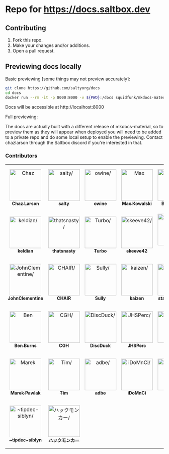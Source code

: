 # Repo for https://docs.saltbox.dev

## Contributing

1. Fork this repo.
1. Make your changes and/or additions.
1. Open a pull request.

## Previewing docs locally

Basic previewing [some things may not preview accurately]:
```bash
git clone https://github.com/saltyorg/docs
cd docs
docker run --rm -it -p 8000:8000 -v ${PWD}:/docs squidfunk/mkdocs-material
```

Docs will be accessible at http://localhost:8000

Full previewing:

The docs are actually built with a different release of mkdocs-material, so to preview them as they will appear when deployed you will need to be added to a private repo and do some local setup to enable the previewing. Contact chazlarson through the Saltbox discord if you're interested in that.

### Contributors

<table>
<tr>
    <td align="center" style="word-wrap: break-word; width: 150.0; height: 150.0">
        <a href=https://github.com/chazlarson>
            <img src=https://avatars.githubusercontent.com/u/3865541?v=4 width="100;"  alt=Chaz Larson/>
            <br />
            <sub style="font-size:14px"><b>Chaz Larson</b></sub>
        </a>
    </td>
    <td align="center" style="word-wrap: break-word; width: 150.0; height: 150.0">
        <a href=https://github.com/saltydk>
            <img src=https://avatars.githubusercontent.com/u/6587950?v=4 width="100;"  alt=salty/>
            <br />
            <sub style="font-size:14px"><b>salty</b></sub>
        </a>
    </td>
    <td align="center" style="word-wrap: break-word; width: 150.0; height: 150.0">
        <a href=https://github.com/owine>
            <img src=https://avatars.githubusercontent.com/u/4283702?v=4 width="100;"  alt=owine/>
            <br />
            <sub style="font-size:14px"><b>owine</b></sub>
        </a>
    </td>
    <td align="center" style="word-wrap: break-word; width: 150.0; height: 150.0">
        <a href=https://github.com/maximuskowalski>
            <img src=https://avatars.githubusercontent.com/u/13492750?v=4 width="100;"  alt=Max Kowalski/>
            <br />
            <sub style="font-size:14px"><b>Max Kowalski</b></sub>
        </a>
    </td>
    <td align="center" style="word-wrap: break-word; width: 150.0; height: 150.0">
        <a href=https://github.com/BeansIsFat>
            <img src=https://avatars.githubusercontent.com/u/24848012?v=4 width="100;"  alt=BeansIsFat/>
            <br />
            <sub style="font-size:14px"><b>BeansIsFat</b></sub>
        </a>
    </td>
    <td align="center" style="word-wrap: break-word; width: 150.0; height: 150.0">
        <a href=https://github.com/grostim>
            <img src=https://avatars.githubusercontent.com/u/3714755?v=4 width="100;"  alt=grostim/>
            <br />
            <sub style="font-size:14px"><b>grostim</b></sub>
        </a>
    </td>
</tr>
<tr>
    <td align="center" style="word-wrap: break-word; width: 150.0; height: 150.0">
        <a href=https://github.com/keldian>
            <img src=https://avatars.githubusercontent.com/u/953679?v=4 width="100;"  alt=keldian/>
            <br />
            <sub style="font-size:14px"><b>keldian</b></sub>
        </a>
    </td>
    <td align="center" style="word-wrap: break-word; width: 150.0; height: 150.0">
        <a href=https://github.com/thatsnasty>
            <img src=https://avatars.githubusercontent.com/u/17760366?v=4 width="100;"  alt=thatsnasty/>
            <br />
            <sub style="font-size:14px"><b>thatsnasty</b></sub>
        </a>
    </td>
    <td align="center" style="word-wrap: break-word; width: 150.0; height: 150.0">
        <a href=https://github.com/TurboCheetah>
            <img src=https://avatars.githubusercontent.com/u/19479111?v=4 width="100;"  alt=Turbo/>
            <br />
            <sub style="font-size:14px"><b>Turbo</b></sub>
        </a>
    </td>
    <td align="center" style="word-wrap: break-word; width: 150.0; height: 150.0">
        <a href=https://github.com/skeeve42>
            <img src=https://avatars.githubusercontent.com/u/8098897?v=4 width="100;"  alt=skeeve42/>
            <br />
            <sub style="font-size:14px"><b>skeeve42</b></sub>
        </a>
    </td>
    <td align="center" style="word-wrap: break-word; width: 150.0; height: 150.0">
        <a href=https://github.com/Cajs>
            <img src=https://avatars.githubusercontent.com/u/6383356?v=4 width="100;"  alt=Cameron Stephen/>
            <br />
            <sub style="font-size:14px"><b>Cameron Stephen</b></sub>
        </a>
    </td>
    <td align="center" style="word-wrap: break-word; width: 150.0; height: 150.0">
        <a href=https://github.com/jolbol1>
            <img src=https://avatars.githubusercontent.com/u/5064896?v=4 width="100;"  alt=James Shopland/>
            <br />
            <sub style="font-size:14px"><b>James Shopland</b></sub>
        </a>
    </td>
</tr>
<tr>
    <td align="center" style="word-wrap: break-word; width: 150.0; height: 150.0">
        <a href=https://github.com/JohnClementine>
            <img src=https://avatars.githubusercontent.com/u/52635735?v=4 width="100;"  alt=JohnClementine/>
            <br />
            <sub style="font-size:14px"><b>JohnClementine</b></sub>
        </a>
    </td>
    <td align="center" style="word-wrap: break-word; width: 150.0; height: 150.0">
        <a href=https://github.com/RaneyDazed>
            <img src=https://avatars.githubusercontent.com/u/95461636?v=4 width="100;"  alt=CHAIR/>
            <br />
            <sub style="font-size:14px"><b>CHAIR</b></sub>
        </a>
    </td>
    <td align="center" style="word-wrap: break-word; width: 150.0; height: 150.0">
        <a href=https://github.com/After-Shock>
            <img src=https://avatars.githubusercontent.com/u/17056047?v=4 width="100;"  alt=Sully/>
            <br />
            <sub style="font-size:14px"><b>Sully</b></sub>
        </a>
    </td>
    <td align="center" style="word-wrap: break-word; width: 150.0; height: 150.0">
        <a href=https://github.com/kaizensh>
            <img src=https://avatars.githubusercontent.com/u/94737187?v=4 width="100;"  alt=kaizen/>
            <br />
            <sub style="font-size:14px"><b>kaizen</b></sub>
        </a>
    </td>
    <td align="center" style="word-wrap: break-word; width: 150.0; height: 150.0">
        <a href=https://github.com/stayupthetree>
            <img src=https://avatars.githubusercontent.com/u/239234?v=4 width="100;"  alt=stayupthetree/>
            <br />
            <sub style="font-size:14px"><b>stayupthetree</b></sub>
        </a>
    </td>
    <td align="center" style="word-wrap: break-word; width: 150.0; height: 150.0">
        <a href=https://github.com/8a8al00ey>
            <img src=https://avatars.githubusercontent.com/u/109389709?v=4 width="100;"  alt=8a8al00ey/>
            <br />
            <sub style="font-size:14px"><b>8a8al00ey</b></sub>
        </a>
    </td>
</tr>
<tr>
    <td align="center" style="word-wrap: break-word; width: 150.0; height: 150.0">
        <a href=https://github.com/ben-burns>
            <img src=https://avatars.githubusercontent.com/u/3254870?v=4 width="100;"  alt=Ben Burns/>
            <br />
            <sub style="font-size:14px"><b>Ben Burns</b></sub>
        </a>
    </td>
    <td align="center" style="word-wrap: break-word; width: 150.0; height: 150.0">
        <a href=https://github.com/CGH8>
            <img src=https://avatars.githubusercontent.com/u/34379754?v=4 width="100;"  alt=CGH/>
            <br />
            <sub style="font-size:14px"><b>CGH</b></sub>
        </a>
    </td>
    <td align="center" style="word-wrap: break-word; width: 150.0; height: 150.0">
        <a href=https://github.com/DiscDuck>
            <img src=https://avatars.githubusercontent.com/u/77843475?v=4 width="100;"  alt=DiscDuck/>
            <br />
            <sub style="font-size:14px"><b>DiscDuck</b></sub>
        </a>
    </td>
    <td align="center" style="word-wrap: break-word; width: 150.0; height: 150.0">
        <a href=https://github.com/JHSPerc>
            <img src=https://avatars.githubusercontent.com/u/87101253?v=4 width="100;"  alt=JHSPerc/>
            <br />
            <sub style="font-size:14px"><b>JHSPerc</b></sub>
        </a>
    </td>
    <td align="center" style="word-wrap: break-word; width: 150.0; height: 150.0">
        <a href=https://github.com/JigSawFr>
            <img src=https://avatars.githubusercontent.com/u/5781907?v=4 width="100;"  alt=JigSaw/>
            <br />
            <sub style="font-size:14px"><b>JigSaw</b></sub>
        </a>
    </td>
    <td align="center" style="word-wrap: break-word; width: 150.0; height: 150.0">
        <a href=https://github.com/kylefmohr>
            <img src=https://avatars.githubusercontent.com/u/6644803?v=4 width="100;"  alt=Kyle Mohr/>
            <br />
            <sub style="font-size:14px"><b>Kyle Mohr</b></sub>
        </a>
    </td>
</tr>
<tr>
    <td align="center" style="word-wrap: break-word; width: 150.0; height: 150.0">
        <a href=https://github.com/PawlakMarek>
            <img src=https://avatars.githubusercontent.com/u/26022173?v=4 width="100;"  alt=Marek Pawlak/>
            <br />
            <sub style="font-size:14px"><b>Marek Pawlak</b></sub>
        </a>
    </td>
    <td align="center" style="word-wrap: break-word; width: 150.0; height: 150.0">
        <a href=https://github.com/tzockt>
            <img src=https://avatars.githubusercontent.com/u/67980380?v=4 width="100;"  alt=Tim/>
            <br />
            <sub style="font-size:14px"><b>Tim</b></sub>
        </a>
    </td>
    <td align="center" style="word-wrap: break-word; width: 150.0; height: 150.0">
        <a href=https://github.com/addbee>
            <img src=https://avatars.githubusercontent.com/u/4490516?v=4 width="100;"  alt=adbe/>
            <br />
            <sub style="font-size:14px"><b>adbe</b></sub>
        </a>
    </td>
    <td align="center" style="word-wrap: break-word; width: 150.0; height: 150.0">
        <a href=https://github.com/DomGrieco>
            <img src=https://avatars.githubusercontent.com/u/6556434?v=4 width="100;"  alt=iDoMnCi/>
            <br />
            <sub style="font-size:14px"><b>iDoMnCi</b></sub>
        </a>
    </td>
    <td align="center" style="word-wrap: break-word; width: 150.0; height: 150.0">
        <a href=https://github.com/phob>
            <img src=https://avatars.githubusercontent.com/u/2318031?v=4 width="100;"  alt=phob/>
            <br />
            <sub style="font-size:14px"><b>phob</b></sub>
        </a>
    </td>
    <td align="center" style="word-wrap: break-word; width: 150.0; height: 150.0">
        <a href=https://github.com/xplorer990>
            <img src=https://avatars.githubusercontent.com/u/76548373?v=4 width="100;"  alt=xplorer990/>
            <br />
            <sub style="font-size:14px"><b>xplorer990</b></sub>
        </a>
    </td>
</tr>
<tr>
    <td align="center" style="word-wrap: break-word; width: 150.0; height: 150.0">
        <a href=https://github.com/tipdec-siblyn>
            <img src=https://avatars.githubusercontent.com/u/99356862?v=4 width="100;"  alt=~tipdec-siblyn/>
            <br />
            <sub style="font-size:14px"><b>~tipdec-siblyn</b></sub>
        </a>
    </td>
    <td align="center" style="word-wrap: break-word; width: 150.0; height: 150.0">
        <a href=https://github.com/hackmonker>
            <img src=https://avatars.githubusercontent.com/u/46002790?v=4 width="100;"  alt=ハックモンカー/>
            <br />
            <sub style="font-size:14px"><b>ハックモンカー</b></sub>
        </a>
    </td>
</tr>
</table>

